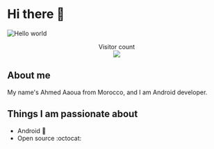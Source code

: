 # Hi there 👋

<img src="https://raw.githubusercontent.com/sagar-viradiya/sagar-viradiya/master/resources/banner.png" alt="Hello world">

<p align="center"> 
  Visitor count<br>
  <img src="https://profile-counter.glitch.me/3owa/count.svg" />
</p>

## About me

My name's Ahmed Aaoua from Morocco, and I am Android developer.

## Things I am passionate about
- Android :robot:
- Open source :octocat:








